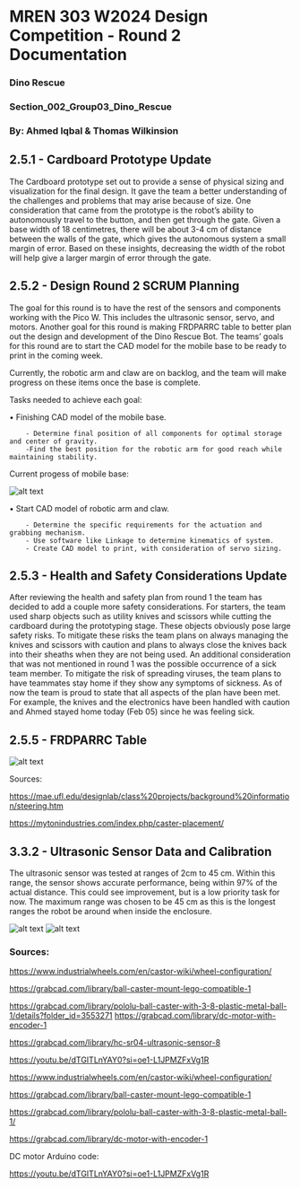 # MREN 303 W2024 Design Competition - Round 2 Documentation
### Dino Rescue
### Section_002_Group03_Dino_Rescue
### By: Ahmed Iqbal & Thomas Wilkinsion

## 2.5.1 - Cardboard Prototype Update
The Cardboard prototype set out to provide a sense of physical sizing and visualization for the final design. It gave the team a better understanding of the challenges and problems that may arise because of size. One consideration that came from the prototype is the robot’s ability to autonomously travel to the button, and then get through the gate. Given a base width of 18 centimetres, there will be about 3-4 cm of distance between the walls of the gate, which gives the autonomous system a small margin of error. Based on these insights, decreasing the width of the robot will help give a larger margin of error through the gate.  


## 2.5.2 - Design Round 2 SCRUM Planning 
The goal for this round is to have the rest of the sensors and components working with the Pico W. This includes the ultrasonic sensor, servo, and motors. Another goal for this round is making FRDPARRC table to better plan out the design and development of the Dino Rescue Bot. The teams’ goals for this round are to start the CAD model for the mobile base to be ready to print in the coming week. 

Currently, the robotic arm and claw are on backlog, and the team will make progress on these items once the base is complete. 

Tasks needed to achieve each goal:

•	Finishing CAD model of the mobile base.

        - Determine final position of all components for optimal storage and center of gravity.
        -Find the best position for the robotic arm for good reach while maintaining stability. 

Current progess of mobile base:

![alt text](image-4.png)

•	Start CAD model of robotic arm and claw.

        - Determine the specific requirements for the actuation and grabbing mechanism. 
        - Use software like Linkage to determine kinematics of system.
        - Create CAD model to print, with consideration of servo sizing. 



## 2.5.3 - Health and Safety Considerations Update

After reviewing the health and safety plan from round 1 the team has decided to add a couple more safety considerations. For starters, the team used sharp objects such as utility knives and scissors while cutting the cardboard during the prototyping stage. These objects obviously pose large safety risks. To mitigate these risks the team plans on always managing the knives and scissors with caution and plans to always close the knives back into their sheaths when they are not being used. An additional consideration that was not mentioned in round 1 was the possible occurrence of a sick team member. To mitigate the risk of spreading viruses, the team plans to have teammates stay home if they show any symptoms of sickness. As of now the team is proud to state that all aspects of the plan have been met. For example, the knives and the electronics have been handled with caution and Ahmed stayed home today (Feb 05) since he was feeling sick.

## 2.5.5 - FRDPARRC Table

![alt text](image-3.png)

Sources:

https://mae.ufl.edu/designlab/class%20projects/background%20information/steering.htm

https://mytonindustries.com/index.php/caster-placement/


## 3.3.2 - Ultrasonic Sensor Data and Calibration

The ultrasonic sensor was tested at ranges of 2cm to 45 cm. Within this range, the sensor shows accurate performance, being within 97% of the actual distance. This could see improvement, but is a low priority task for now. The maximum range was chosen to be 45 cm as this is the longest ranges the robot be around when inside the enclosure. 


![alt text](image.png)
![alt text](image-1.png)



### Sources:
https://www.industrialwheels.com/en/castor-wiki/wheel-configuration/

https://grabcad.com/library/ball-caster-mount-lego-compatible-1

https://grabcad.com/library/pololu-ball-caster-with-3-8-plastic-metal-ball-1/details?folder_id=3553271
https://grabcad.com/library/dc-motor-with-encoder-1

https://grabcad.com/library/hc-sr04-ultrasonic-sensor-8

https://youtu.be/dTGITLnYAY0?si=oe1-L1JPMZFxVg1R

https://www.industrialwheels.com/en/castor-wiki/wheel-configuration/

https://grabcad.com/library/ball-caster-mount-lego-compatible-1

https://grabcad.com/library/pololu-ball-caster-with-3-8-plastic-metal-ball-1/

https://grabcad.com/library/dc-motor-with-encoder-1

DC motor Arduino code:

https://youtu.be/dTGITLnYAY0?si=oe1-L1JPMZFxVg1R

